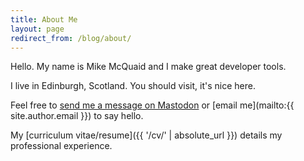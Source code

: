 ```yaml
---
title: About Me
layout: page
redirect_from: /blog/about/
---
```

Hello. My name is Mike McQuaid and I make great developer tools.

I live in Edinburgh, Scotland. You should visit, it's nice here.

Feel free to [send me a message on Mastodon](https://mastodon.mikemcquaid.com/@mike) or [email me](mailto:{{ site.author.email }}) to say hello.

My [curriculum vitae/resume]({{ '/cv/' | absolute_url }}) details my professional experience.
